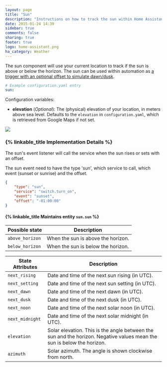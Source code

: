 ```yaml
---
layout: page
title: "Sun"
description: "Instructions on how to track the sun within Home Assistant."
date: 2015-01-24 14:39
sidebar: true
comments: false
sharing: true
footer: true
logo: home-assistant.png
ha_category: Weather
---
```


The sun component will use your current location to track if the sun is above or below the horizon. The sun can be used within automation as [a trigger with an optional offset to simulate dawn/dusk][automation-trigger].

[automation-trigger]: /getting-started/automation-trigger/#sun-trigger

```yaml
# Example configuration.yaml entry
sun:
```

Configuration variables:

- **elevation** (*Optional*): The (physical) elevation of your location, in meters above sea level. Defaults to the `elevation` in `configuration.yaml`, which is retrieved from Google Maps if not set.

<p class='img'>
<img src='/images/screenshots/more-info-dialog-sun.png' />
</p>

### {% linkable_title Implementation Details %}

The sun's event listener will call the service when the sun rises or sets with an offset.

The sun event need to have the type 'sun', which service to call, which event (sunset or sunrise) and the offset.

```json
{
    "type": "sun",
    "service": "switch.turn_on",
    "event": "sunset",
    "offset": "-01:00:00"
}
```

#### {% linkable_title Maintains entity `sun.sun` %}

| Possible state | Description |
| --------- | ----------- |
| `above_horizon` | When the sun is above the horizon.
| `below_horizon` | When the sun is below the horizon.



| State Attributes | Description |
| --------- | ----------- |
| `next_rising` | Date and time of the next sun rising (in UTC).
| `next_setting` | Date and time of the next sun setting (in UTC).
| `next_dawn` | Date and time of the next dawn (in UTC).
| `next_dusk` | Date and time of the next dusk (in UTC).
| `next_noon` | Date and time of the next solar noon (in UTC).
| `next_midnight` | Date and time of the next solar midnight (in UTC).
| `elevation` |  Solar elevation. This is the angle between the sun and the horizon. Negative values mean the sun is below the horizon.
| `azimuth` | Solar azimuth. The angle is shown clockwise from north.
